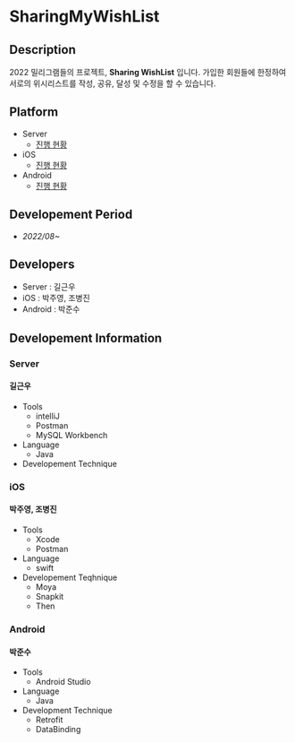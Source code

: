 # SharingMyWishList

## Description
2022 밀리그램들의 프로젝트, **Sharing WishList** 입니다.
가입한 회원들에 한정하여 서로의 위시리스트를 작성, 공유, 달성 및 수정을 할 수 있습니다.

## Platform
- Server
  - [진행 현황](https://github.com/gilgeunwoo/Gram2022-1grade-project)
- iOS
  - [진행 현황](https://github.com/GRAM-DSM/SharingMyWishlist-iOS)
- Android
  - [진행 현황](https://github.com/GRAM-DSM/SharingMyWishlist-Android)

## Developement Period
- *2022/08~*

## Developers
- Server : 길근우
- iOS : 박주영, 조병진
- Android : 박준수

## Developement Information
### Server
#### 길근우
- Tools
  - intelliJ
  - Postman
  - MySQL Workbench
- Language
  - Java
- Developement Technique

### iOS
#### 박주영, 조병진
- Tools
  - Xcode
  - Postman
- Language
  - swift
- Developement Teqhnique
  - Moya
  - Snapkit
  - Then

### Android
#### 박준수
- Tools
  - Android Studio
- Language
  - Java
- Development Technique
  - Retrofit
  - DataBinding
